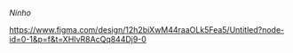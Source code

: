 *Ninho*

https://www.figma.com/design/12h2biXwM44raaOLk5Fea5/Untitled?node-id=0-1&p=f&t=XHIvR8AcQq844Dj9-0
